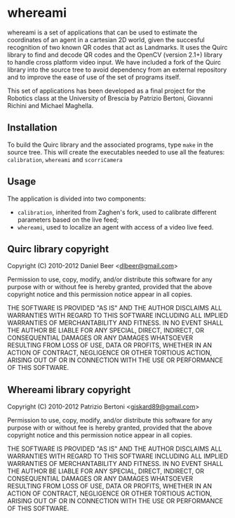 whereami
========
whereami is a set of applications that can be used to estimate the coordinates of an agent in a cartesian 2D world, given the succesful recognition of two known QR codes that act as Landmarks. 
It uses the Quirc library to find and decode QR codes and the OpenCV (version 2.1+) library to handle cross platform video input.
We have included a fork of the Quirc library into the source tree to avoid dependency from an external repository and to improve the ease of use of the set of programs itself.

This set of applications has been developed as a final project for the Robotics class at the University of Brescia by Patrizio Bertoni, Giovanni Richini and Michael Maghella.

Installation
------------
To build the Quirc library and the associated programs, type ``make`` in the source tree.
This will create the executables needed to use all the features: ``calibration``, ``whereami`` and ``scorriCamera``

Usage
-----
The application is divided into two components:
- ``calibration``, inherited from Zaghen's fork, used to calibrate different parameters based on the live feed;
- ``whereami``, used to localize an agent with access of a video live feed.

Quirc library copyright
-----------------------

Copyright (C) 2010-2012 Daniel Beer <<dlbeer@gmail.com>>

Permission to use, copy, modify, and/or distribute this software for
any purpose with or without fee is hereby granted, provided that the
above copyright notice and this permission notice appear in all
copies.

THE SOFTWARE IS PROVIDED "AS IS" AND THE AUTHOR DISCLAIMS ALL
WARRANTIES WITH REGARD TO THIS SOFTWARE INCLUDING ALL IMPLIED
WARRANTIES OF MERCHANTABILITY AND FITNESS. IN NO EVENT SHALL THE
AUTHOR BE LIABLE FOR ANY SPECIAL, DIRECT, INDIRECT, OR CONSEQUENTIAL
DAMAGES OR ANY DAMAGES WHATSOEVER RESULTING FROM LOSS OF USE, DATA OR
PROFITS, WHETHER IN AN ACTION OF CONTRACT, NEGLIGENCE OR OTHER
TORTIOUS ACTION, ARISING OUT OF OR IN CONNECTION WITH THE USE OR
PERFORMANCE OF THIS SOFTWARE.

Whereami library copyright
-----------------------

Copyright (C) 2010-2012 Patrizio Bertoni <<giskard89@gmail.com>>

Permission to use, copy, modify, and/or distribute this software for
any purpose with or without fee is hereby granted, provided that the
above copyright notice and this permission notice appear in all
copies.

THE SOFTWARE IS PROVIDED "AS IS" AND THE AUTHOR DISCLAIMS ALL
WARRANTIES WITH REGARD TO THIS SOFTWARE INCLUDING ALL IMPLIED
WARRANTIES OF MERCHANTABILITY AND FITNESS. IN NO EVENT SHALL THE
AUTHOR BE LIABLE FOR ANY SPECIAL, DIRECT, INDIRECT, OR CONSEQUENTIAL
DAMAGES OR ANY DAMAGES WHATSOEVER RESULTING FROM LOSS OF USE, DATA OR
PROFITS, WHETHER IN AN ACTION OF CONTRACT, NEGLIGENCE OR OTHER
TORTIOUS ACTION, ARISING OUT OF OR IN CONNECTION WITH THE USE OR
PERFORMANCE OF THIS SOFTWARE.

